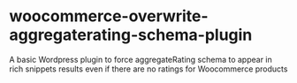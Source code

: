 # woocommerce-overwrite-aggregaterating-schema-plugin
A basic Wordpress plugin to force aggregateRating schema to appear in rich snippets results even if there are no ratings for Woocommerce products
